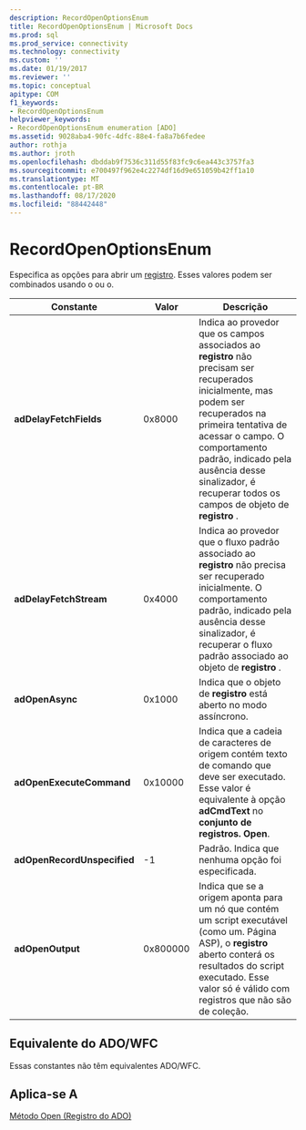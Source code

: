```yaml
---
description: RecordOpenOptionsEnum
title: RecordOpenOptionsEnum | Microsoft Docs
ms.prod: sql
ms.prod_service: connectivity
ms.technology: connectivity
ms.custom: ''
ms.date: 01/19/2017
ms.reviewer: ''
ms.topic: conceptual
apitype: COM
f1_keywords:
- RecordOpenOptionsEnum
helpviewer_keywords:
- RecordOpenOptionsEnum enumeration [ADO]
ms.assetid: 9028aba4-90fc-4dfc-88e4-fa8a7b6fedee
author: rothja
ms.author: jroth
ms.openlocfilehash: dbddab9f7536c311d55f83fc9c6ea443c3757fa3
ms.sourcegitcommit: e700497f962e4c2274df16d9e651059b42ff1a10
ms.translationtype: MT
ms.contentlocale: pt-BR
ms.lasthandoff: 08/17/2020
ms.locfileid: "88442448"
---
```

# <a name="recordopenoptionsenum"></a>RecordOpenOptionsEnum
Especifica as opções para abrir um [registro](../../../ado/reference/ado-api/record-object-ado.md). Esses valores podem ser combinados usando o ou o.  
  
|Constante|Valor|Descrição|  
|--------------|-----------|-----------------|  
|**adDelayFetchFields**|0x8000|Indica ao provedor que os campos associados ao **registro** não precisam ser recuperados inicialmente, mas podem ser recuperados na primeira tentativa de acessar o campo. O comportamento padrão, indicado pela ausência desse sinalizador, é recuperar todos os campos de objeto de **registro** .|  
|**adDelayFetchStream**|0x4000|Indica ao provedor que o fluxo padrão associado ao **registro** não precisa ser recuperado inicialmente. O comportamento padrão, indicado pela ausência desse sinalizador, é recuperar o fluxo padrão associado ao objeto de **registro** .|  
|**adOpenAsync**|0x1000|Indica que o objeto de **registro** está aberto no modo assíncrono.|  
|**adOpenExecuteCommand**|0x10000|Indica que a cadeia de caracteres de origem contém texto de comando que deve ser executado. Esse valor é equivalente à opção **adCmdText** no **conjunto de registros. Open**.|  
|**adOpenRecordUnspecified**|-1|Padrão. Indica que nenhuma opção foi especificada.|  
|**adOpenOutput**|0x800000|Indica que se a origem aponta para um nó que contém um script executável (como um. Página ASP), o **registro** aberto conterá os resultados do script executado. Esse valor só é válido com registros que não são de coleção.|  
  
## <a name="adowfc-equivalent"></a>Equivalente do ADO/WFC  
 Essas constantes não têm equivalentes ADO/WFC.  
  
## <a name="applies-to"></a>Aplica-se A  
 [Método Open (Registro do ADO)](../../../ado/reference/ado-api/open-method-ado-record.md)
